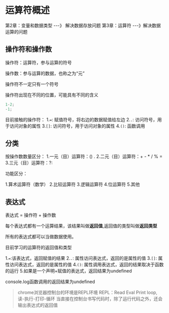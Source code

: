 # 运算符概述

第2章：变量和数据类型  ---》 解决数据存放问题
第3章：运算符 ---》解决数据运算的问题

## 操作符和操作数

操作符：运算符，参与运算的符号

操作数：参与运算的数据，也称之为“元”

操作符不一定只有一个符号

操作符出现在不同的位置，可能具有不同的含义

```js
1-2;
-1;
```
目前接触的操作符：
1.``` = ```: 赋值符号，将右边的数据赋值给左边
2.``` . ```: 访问符号，用于访问对象的属性
3.``` [] ```: 访问符号，用于访问对象的属性
4.``` () ```: 函数调用


## 分类

按操作数数量区分：
1.一元（目）运算符：() .
2.二元（目）运算符：+ - * / %  =
3.三元（目）运算符：?:

功能区分：

1.算术运算符（数学）
2.比较运算符
3.逻辑运算符
4.位运算符
5.其他


## 表达式

表达式 = 操作符 + 操作数

每个表达式都有一个运算结果，该结果叫做**返回值**,返回值的类型叫做**返回类型**

所有的表达式都可以当做数据使用。


目前学习的运算符的返回值和类型

1.``` = ```:该表达式，返回赋值的结果
2.``` . ```: 属性访问表达式，返回的是属性的值
3.``` [] ```: 属性访问表达式，返回的是属性的值
4.``` () ```: 属性调用表达式，返回的结果取决于函数的运行
5.如果是一个声明+赋值的表达式，返回结果为undefined



console.log函数调用的返回结果为undefined

> chrome浏览器控制台的环境是REPL环境
> REPL：Read Eval Print loop, 读-执行-打印-循环
> 当直接在控制台书写代码时，除了运行代码之外，还会输出表达式的返回值
